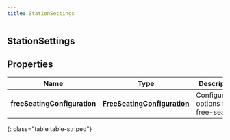 ```yaml
---
title: StationSettings
---
```

## StationSettings


## Properties

| Name | Type | Description | Notes |
| ------------ | ------------- | ------------- | ------------- |
| **freeSeatingConfiguration** | <!----><!---->[**FreeSeatingConfiguration**](FreeSeatingConfiguration.html)<!----> | Configuration options for free-seating |  [optional] |
{: class="table table-striped"}



